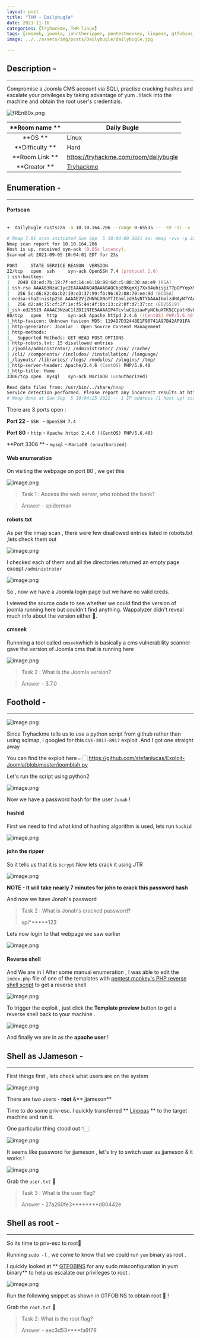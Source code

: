 ```yaml
---
layout: post
title: "THM - Dailybugle"
date: 2021-11-16  
categories: [Tryhackme, THM-linux]
tags: [cmseek, joomla, johntheripper, pentestmonkey, linpeas, gtfobins, tryhackme]
image: ../../assets/img/posts/Dailybugle/dailybugle.jpg 

---
```


## Description -
_________________________________________

Compromise a Joomla CMS account via SQLi, practise cracking hashes and escalate your privileges by taking advantage of yum .
Hack into the machine and obtain the root user's credentials.

![fREnB0x.png](https://cdn.hashnode.com/res/hashnode/image/upload/v1631264869547/ds-SaXjzj.png)


|  **Room name  ** | Daily Bugle                                    |
|:----------------:|------------------------------------------------|
|   **OS   **      | Linux                                          |
|  **Difficulty ** | Hard                                           |
| **Room Link   ** | https://tryhackme.com/room/dailybugle          |
|  **Creator   **  | [Tryhackme](https://tryhackme.com/p/tryhackme) |


## Enumeration -
__________________________________________

#### Portscan


```zsh

➜  dailybugle rustscan -a 10.10.164.206 --range 0-65535 -- -sV -sC -v -oN dailybugle.nmap

# Nmap 7.91 scan initiated Sun Sep  5 10:04:00 2021 as: nmap -vvv -p 22,80,3306 -sV -sC -v -oN dailybugle.nmap 10.10.164.206
Nmap scan report for 10.10.164.206
Host is up, received syn-ack (0.65s latency).
Scanned at 2021-09-05 10:04:01 EDT for 23s

PORT     STATE SERVICE REASON  VERSION
22/tcp   open  ssh     syn-ack OpenSSH 7.4 (protocol 2.0)
| ssh-hostkey: 
|   2048 68:ed:7b:19:7f:ed:14:e6:18:98:6d:c5:88:30:aa:e9 (RSA)
| ssh-rsa AAAAB3NzaC1yc2EAAAADAQABAAABAQCbp89KqmXj7Xx84uhisjiT7pGPYepXVTr4MnPu1P4fnlWzevm6BjeQgDBnoRVhddsjHhI1k+xdnahjcv6kykfT3mSeljfy+jRc+2ejMB95oK2AGycavgOfF4FLPYtd5J97WqRmu2ZC2sQUvbGMUsrNaKLAVdWRIqO5OO07WIGtr3c2ZsM417TTcTsSh1Cjhx3F+gbgi0BbBAN3sQqySa91AFruPA+m0R9JnDX5rzXmhWwzAM1Y8R72c4XKXRXdQT9szyyEiEwaXyT0p6XiaaDyxT2WMXTZEBSUKOHUQiUhX7JjBaeVvuX4ITG+W8zpZ6uXUrUySytuzMXlPyfMBy8B
|   256 5c:d6:82:da:b2:19:e3:37:99:fb:96:82:08:70:ee:9d (ECDSA)
| ecdsa-sha2-nistp256 AAAAE2VjZHNhLXNoYTItbmlzdHAyNTYAAAAIbmlzdHAyNTYAAABBBKb+wNoVp40Na4/Ycep7p++QQiOmDvP550H86ivDdM/7XF9mqOfdhWK0rrvkwq9EDZqibDZr3vL8MtwuMVV5Src=
|   256 d2:a9:75:cf:2f:1e:f5:44:4f:0b:13:c2:0f:d7:37:cc (ED25519)
|_ssh-ed25519 AAAAC3NzaC1lZDI1NTE5AAAAIP4TcvlwCGpiawPyNCkuXTK5CCpat+Bv8LycyNdiTJHX
80/tcp   open  http    syn-ack Apache httpd 2.4.6 ((CentOS) PHP/5.6.40)
|_http-favicon: Unknown favicon MD5: 1194D7D32448E1F90741A97B42AF91FA
|_http-generator: Joomla! - Open Source Content Management
| http-methods: 
|_  Supported Methods: GET HEAD POST OPTIONS
| http-robots.txt: 15 disallowed entries 
| /joomla/administrator/ /administrator/ /bin/ /cache/ 
| /cli/ /components/ /includes/ /installation/ /language/ 
|_/layouts/ /libraries/ /logs/ /modules/ /plugins/ /tmp/
|_http-server-header: Apache/2.4.6 (CentOS) PHP/5.6.40
|_http-title: Home
3306/tcp open  mysql   syn-ack MariaDB (unauthorized)

Read data files from: /usr/bin/../share/nmap
Service detection performed. Please report any incorrect results at https://nmap.org/submit/ .
# Nmap done at Sun Sep  5 10:04:25 2021 -- 1 IP address (1 host up) scanned in 24.88 seconds


``` 
There are 3 ports open :

**Port 22** - `SSH ` - ` OpenSSH 7.4 `

**Port 80** - `http` -  `Apache httpd 2.4.6 ((CentOS) PHP/5.6.40)`

**Port 3306 ** - `mysql` - `MariaDB (unauthorized)`

#### Web enumeration

On visiting the webpage on port 80 , we get this

![image.png](https://cdn.hashnode.com/res/hashnode/image/upload/v1631258957417/fvLOoGeHK.png)

> Task 1 : Access the web server, who robbed the bank? 

> 

> Answer - spiderman

#### robots.txt

As per the nmap scan , there were few disallowed entries listed in robots.txt ,lets check them out 


![image.png](https://cdn.hashnode.com/res/hashnode/image/upload/v1631259018959/6v1j28y16.png)



I checked each of them and all the directories returned an empty page except `/administrator`


![image.png](https://cdn.hashnode.com/res/hashnode/image/upload/v1631259116380/B3D5tuif4.png)

So , now we have a Joomla login page but we have no valid creds.


I viewed the source code to see whether we could find the version of joomla running here but couldn't find anything. Wappalyzer didn't reveal much info about the version either 🤔.
#### cmseek

Runnning a tool called `cmseek`which is basically a cms vulnerability scanner  gave the version of Joomla cms that is running here


![image.png](https://cdn.hashnode.com/res/hashnode/image/upload/v1631259710862/RG70AThLR.png)

>Task 2 : What is the Joomla version?

> 

> Answer - 3.7.0

## Foothold -
______________________________

![image.png](https://cdn.hashnode.com/res/hashnode/image/upload/v1631259982974/yAZ7unfzZ.png)



Since Tryhackme tells us to use a python script from github rather than using sqlmap, I googled for this `CVE-2017-8917` exploit .And I got one straight away

You can find the exploit here 👉🏻 https://github.com/stefanlucas/Exploit-Joomla/blob/master/joomblah.py

Let's run the script using python2

![image.png](https://cdn.hashnode.com/res/hashnode/image/upload/v1631260511706/PpKqT076I.png)

Now we have a password hash for the user `Jonah` ! 

#### hashid

First we need to find what kind of hashing algorithm is used, lets run `hashid` 

![image.png](https://cdn.hashnode.com/res/hashnode/image/upload/v1631260775997/E0Hdp8bQS.png)
#### john the ripper
So it tells us that it is `bcrypt`.Now lets crack it using JTR

![image.png](https://cdn.hashnode.com/res/hashnode/image/upload/v1631260872537/cxteNdwLL.png)
 
**NOTE - It will take nearly 7 minutes for john to crack this password hash**

And now we have Jonah's password 

>Task 2 : What is Jonah's cracked password?
>
>spi******123

Lets now login to that webpage we saw earlier


![image.png](https://cdn.hashnode.com/res/hashnode/image/upload/v1631261102823/Ojto4ndpo.png)
#### Reverse shell
And We are in ! After some manual enumeration , I was able to edit the `index.php` file of one of the templates  with  [pentest monkey's PHP reverse shell script](https://github.com/pentestmonkey/php-reverse-shell/blob/master/php-reverse-shell.php)  to get a reverse shell 

![image.png](https://cdn.hashnode.com/res/hashnode/image/upload/v1631261198663/oD_0MTExC.png)

To trigger the exploit , just click the **Template preview** button to get a reverse shell back to your machine .

![image.png](https://cdn.hashnode.com/res/hashnode/image/upload/v1631263470050/eLlhF_xM1.png)

And finally we are in as the **apache user** !

## Shell as JJameson -
____________________________

First things first , lets check what users are on the system

![image.png](https://cdn.hashnode.com/res/hashnode/image/upload/v1631263524823/zO5i12Oxd.png)

There are two users - **root** &** jjameson**

Time to do some priv-esc. I quickly transferred ** [Linpeas](https://github.com/carlospolop/PEASS-ng/tree/master/linPEAS) ** to the target machine and ran it.

One particular thing stood out 👇🏻

![image.png](https://cdn.hashnode.com/res/hashnode/image/upload/v1631263785118/u4PtPIkAT.png)

It seems like password for jjameson , let's try to switch user as  jjameson & it works !


![image.png](https://cdn.hashnode.com/res/hashnode/image/upload/v1631263847690/Cs_pDYcZP.png)

Grab the `user.txt` 🚩

>Task 3 : What is the user flag?
>
>Answer - 27a260fe3********d80442e

## Shell as root -
________________________________

So its time to priv-esc to root🧐 

Running `sudo -l` , we come to know that we could run `yum` binary as root .

I quickly looked at  **  [GTFOBINS](https://gtfobins.github.io/gtfobins/yum/#sudo)  for any sudo misconfiguration in yum binary** to help us escalate our privileges to root  .

![image.png](https://cdn.hashnode.com/res/hashnode/image/upload/v1631264337430/has2A6z7F.png)

Run the following snippet as shown in GTFOBINS to obtain root 👑 !

Grab the `root.txt` 🚩

> Task 2: What is the root flag?
>
>Answer - eec3d53****fa6f79
